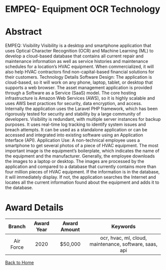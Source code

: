 
EMPEQ- Equipment OCR Technology
===============================

# Abstract


EMPEQ: Visibility Visibility is a desktop and smartphone application that uses Optical Character Recognition (OCR) and Machine Learning (ML) to develop a cloud-based database that contains all current repair and maintenance information as well as service histories and maintenance schedules for a location’s HVAC equipment. When commercialized, it will also help HVAC contractors find non-capital-based financial solutions for their customers. Technology Details Software Design: The application is cloud-based, so it will work on any phone, laptop, tablet, or desktop that supports a web browser. The asset management application is provided through a Software as a Service (SaaS) model. The core hosting infrastructure is Amazon Web Services (AWS), so it is highly scalable and uses AWS best practices for security, data encryption, and access. Internally the application uses the Laravel PHP framework, which has been rigorously tested for security and stability by a large community of developers. Visibility is redundant, with multiple server instances for backup purposes. It uses real-time log tracking to identify system issues and breach attempts. It can be used as a standalone application or can be accessed and integrated into existing software using an Application Interface (API). Application Use: A non-technical employee uses a smartphone to get several photos of a piece of HVAC equipment. The most important image is the equipment’s boilerplate, which indicates the name of the equipment and the manufacturer. Generally, the employee downloads the images to a laptop or desktop. The images are processed by the application and compared to a database that currently contains more than four million pieces of HVAC equipment. If the information is in the database, it will immediately display. If not, the application searches the Internet and locates all the current information found about the equipment and adds it to the database.  

# Award Details

|Branch|Award Year|Award Amount|Keywords|
| :---: | :---: | :---: | :---: |
|Air Force|2020|$50,000|ocr, hvac, ml, cloud, maintenance, software, saas, api|
  
  


[Back to Home](https://github.com/chrischow/dod_sbir_awards#1718)